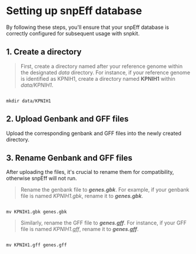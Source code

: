 
# Setting up snpEff database
By following these steps, you'll ensure that your snpEff database is correctly configured for subsequent usage with snpkit. 


## 1. Create a directory

> First, create a directory named after your reference genome within the designated *data* directory.
For instance, if your reference genome is identified as KPNIH1, create a directory named **KPNIH1** within *data/KPNIH1*.
```

mkdir data/KPNIH1

```

## 2. Upload Genbank and GFF files

  Upload the corresponding genbank and GFF files into the newly created directory.
  

## 3. Rename Genbank and GFF files
After uploading the files, it's crucial to rename them for compatibility, otherwise snpEff will not run.

> Rename the genbank file to _**genes.gbk**_. For example, if your genbank file is named *KPNIH1.gbk*, rename it to ***genes.gbk***.
```

mv KPNIH1.gbk genes.gbk

```
    
> Similarly, rename the GFF file to ***genes.gff***. For instance, if your GFF file is named *KPNIH1.gff*, rename it to ***genes.gff***.
```

mv KPNIH1.gff genes.gff

```